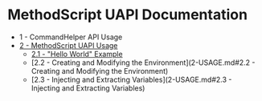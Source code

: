 MethodScript UAPI Documentation
===

 - 1 - CommandHelper API Usage
 - [2 - MethodScript UAPI Usage](2-USAGE.md)
   - [2.1 - "Hello World" Example](2-USAGE.md#2.1_-_"Hello_World"_Example)
   - [2.2 - Creating and Modifying the Environment](2-USAGE.md#2.2 - Creating and Modifying the Environment)
   - [2.3 - Injecting and Extracting Variables](2-USAGE.md#2.3 - Injecting and Extracting Variables)
